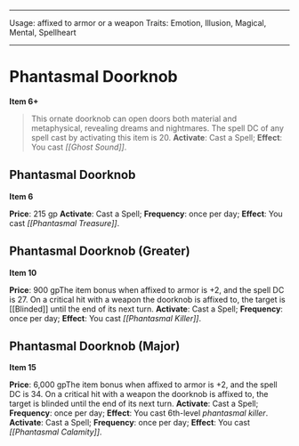 
---
Usage: affixed to armor or a weapon
Traits: Emotion, Illusion, Magical, Mental, Spellheart

---

# Phantasmal Doorknob

**Item 6+**

> This ornate doorknob can open doors both material and metaphysical, revealing dreams and nightmares. The spell DC of any spell cast by activating this item is 20.
**Activate**: Cast a Spell;
**Effect**: You cast *[[Ghost Sound]]*.

## Phantasmal Doorknob

**Item 6**

**Price**: 215 gp
**Activate**: Cast a Spell;
**Frequency**: once per day;
**Effect**: You cast *[[Phantasmal Treasure]]*.

## Phantasmal Doorknob (Greater)

**Item 10**

**Price**: 900 gpThe item bonus when affixed to armor is +2, and the spell DC is 27. On a critical hit with a weapon the doorknob is affixed to, the target is [[Blinded]] until the end of its next turn.
**Activate**: Cast a Spell;
**Frequency**: once per day;
**Effect**: You cast *[[Phantasmal Killer]]*.

## Phantasmal Doorknob (Major)

**Item 15**

**Price**: 6,000 gpThe item bonus when affixed to armor is +2, and the spell DC is 34. On a critical hit with a weapon the doorknob is affixed to, the target is blinded until the end of its next turn.
**Activate**: Cast a Spell;
**Frequency**: once per day;
**Effect**: You cast 6th-level *phantasmal killer*.
**Activate**: Cast a Spell;
**Frequency**: once per day;
**Effect**: You cast *[[Phantasmal Calamity]]*.
